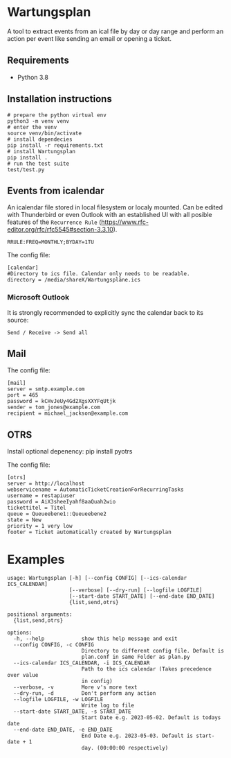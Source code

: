 # Wartungsplan #

A tool to extract events from an ical file by day or day range and perform an
action per event like sending an email or opening a ticket.

## Requirements

 - Python 3.8

## Installation instructions ##

    # prepare the python virtual env
    python3 -m venv venv
    # enter the venv
    source venv/bin/activate
    # install dependecies
    pip install -r requirements.txt
    # install Wartungsplan
    pip install .
    # run the test suite
    test/test.py


## Events from icalendar ##

An icalendar file stored in local filesystem or localy mounted.
Can be edited with Thunderbird or even Outlook with an established
UI with all posible features of the `Recurrence Rule`
(https://www.rfc-editor.org/rfc/rfc5545#section-3.3.10).

	RRULE:FREQ=MONTHLY;BYDAY=1TU

The config file:

    [calendar]
    #Directory to ics file. Calendar only needs to be readable.
    directory = /media/shareX/Wartungspläne.ics

### Microsoft Outlook ###

It is strongly recommended to explicitly sync the calendar back to its source:

    Send / Receive -> Send all


## Mail ##

The config file:

    [mail]
    server = smtp.example.com
    port = 465
    password = kCHvJeUy4Gd2XgsXXYFqUtjk
    sender = tom_jones@example.com
    recipient = michael_jackson@example.com

## OTRS ##

Install optional depenency:
    pip install pyotrs

The config file:

    [otrs]
    server = http://localhost
    webservicename = AutomaticTicketCreationForRecurringTasks
    username = restapiuser
    password = AiX3sheeIyahf8aaQuah2wio
    tickettitel = Titel
    queue = Queueebene1::Queueebene2
    state = New
    priority = 1 very low
    footer = Ticket automatically created by Wartungsplan

# Examples

    usage: Wartungsplan [-h] [--config CONFIG] [--ics-calendar ICS_CALENDAR]
                        [--verbose] [--dry-run] [--logfile LOGFILE]
                        [--start-date START_DATE] [--end-date END_DATE]
                        {list,send,otrs}

    positional arguments:
      {list,send,otrs}

    options:
      -h, --help            show this help message and exit
      --config CONFIG, -c CONFIG
                            Directory to different config file. Default is
                            plan.conf in same Folder as plan.py
      --ics-calendar ICS_CALENDAR, -i ICS_CALENDAR
                            Path to the ics calendar (Takes precedence over value
                            in config)
      --verbose, -v         More v's more text
      --dry-run, -d         Don't perform any action
      --logfile LOGFILE, -w LOGFILE
                            Write log to file
      --start-date START_DATE, -s START_DATE
                            Start Date e.g. 2023-05-02. Default is todays date
      --end-date END_DATE, -e END_DATE
                            End Date e.g. 2023-05-03. Default is start-date + 1
                            day. (00:00:00 respectively)
